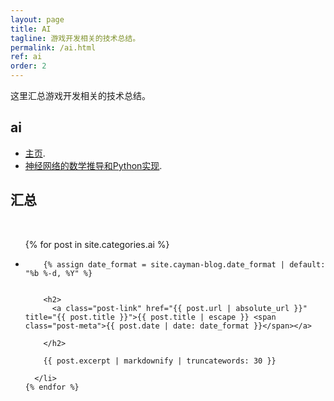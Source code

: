 ```yaml
---
layout: page
title: AI
tagline: 游戏开发相关的技术总结。
permalink: /ai.html
ref: ai
order: 2
---
```


这里汇总游戏开发相关的技术总结。

## ai


*   [主页](/).
*   [神经网络的数学推导和Python实现](/mynnmath.html).


<h2>汇总</h2>

<div>&nbsp;</div>
<ul class="post-list">
    {% for post in site.categories.ai %}
      <li>

        {% assign date_format = site.cayman-blog.date_format | default: "%b %-d, %Y" %}
        

        <h2>
          <a class="post-link" href="{{ post.url | absolute_url }}" title="{{ post.title }}">{{ post.title | escape }} <span class="post-meta">{{ post.date | date: date_format }}</span></a>
          
        </h2>

        {{ post.excerpt | markdownify | truncatewords: 30 }}

      </li>
    {% endfor %}
  </ul>